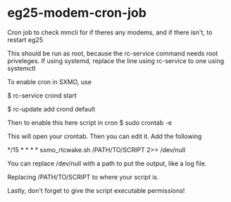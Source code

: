 # eg25-modem-cron-job
Cron job to check mmcli for if theres any modems, and if there isn't, to restart eg25

This should be run as root, because the rc-service command needs root priveleges.
If using systemd, replace the line using rc-service to one using systemctl

To enable cron in SXMO, use 

$ rc-service crond start

$ rc-update add crond default

Then to enable this here script in cron
$ sudo crontab -e

This will open your crontab. Then you can edit it.
Add the following

*/15 * * * * sxmo_rtcwake.sh /PATH/TO/SCRIPT 2>> /dev/null

You can replace /dev/null with a path to put the output, like a log file.


Replacing /PATH/TO/SCRIPT to where your script is.

Lastly, don't forget to give the script executable permissions!
